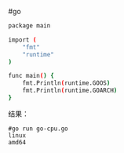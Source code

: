 #go

```bash
package main

import (
    "fmt"
    "runtime"
)

func main() {
    fmt.Println(runtime.GOOS)
    fmt.Println(runtime.GOARCH)
}
```

结果：

```
#go run go-cpu.go
linux
amd64
```
